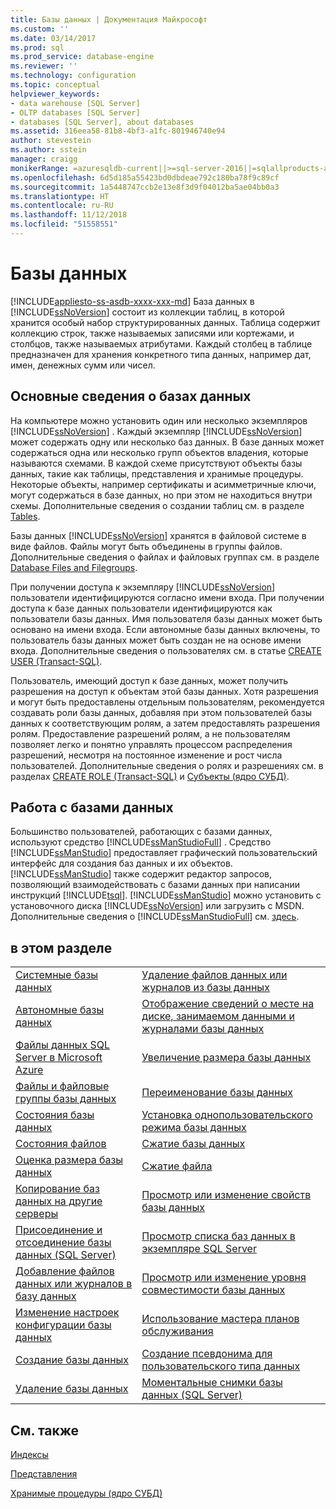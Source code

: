 ```yaml
---
title: Базы данных | Документация Майкрософт
ms.custom: ''
ms.date: 03/14/2017
ms.prod: sql
ms.prod_service: database-engine
ms.reviewer: ''
ms.technology: configuration
ms.topic: conceptual
helpviewer_keywords:
- data warehouse [SQL Server]
- OLTP databases [SQL Server]
- databases [SQL Server], about databases
ms.assetid: 316eea58-81b8-4bf3-a1fc-801946740e94
author: stevestein
ms.author: sstein
manager: craigg
monikerRange: =azuresqldb-current||>=sql-server-2016||=sqlallproducts-allversions||>=sql-server-linux-2017||=azuresqldb-mi-current
ms.openlocfilehash: 6d5d185a55423bd0dbdeae792c180ba78f9c89cf
ms.sourcegitcommit: 1a5448747ccb2e13e8f3d9f04012ba5ae04bb0a3
ms.translationtype: HT
ms.contentlocale: ru-RU
ms.lasthandoff: 11/12/2018
ms.locfileid: "51558551"
---
```

# <a name="databases"></a>Базы данных
[!INCLUDE[appliesto-ss-asdb-xxxx-xxx-md](../../includes/appliesto-ss-asdb-xxxx-xxx-md.md)]
  База данных в [!INCLUDE[ssNoVersion](../../includes/ssnoversion-md.md)] состоит из коллекции таблиц, в которой хранится особый набор структурированных данных. Таблица содержит коллекцию строк, также называемых записями или кортежами, и столбцов, также называемых атрибутами. Каждый столбец в таблице предназначен для хранения конкретного типа данных, например дат, имен, денежных сумм или чисел.  
  
## <a name="basic-information-about-databases"></a>Основные сведения о базах данных  
 На компьютере можно установить один или несколько экземпляров [!INCLUDE[ssNoVersion](../../includes/ssnoversion-md.md)] . Каждый экземпляр [!INCLUDE[ssNoVersion](../../includes/ssnoversion-md.md)] может содержать одну или несколько баз данных.  В базе данных может содержаться одна или несколько групп объектов владения, которые называются схемами. В каждой схеме присутствуют объекты базы данных, такие как таблицы, представления и хранимые процедуры. Некоторые объекты, например сертификаты и асимметричные ключи, могут содержаться в базе данных, но при этом не находиться внутри схемы. Дополнительные сведения о создании таблиц см. в разделе [Tables](../../relational-databases/tables/tables.md).  
  
 Базы данных [!INCLUDE[ssNoVersion](../../includes/ssnoversion-md.md)] хранятся в файловой системе в виде файлов. Файлы могут быть объединены в группы файлов. Дополнительные сведения о файлах и файловых группах см. в разделе [Database Files and Filegroups](../../relational-databases/databases/database-files-and-filegroups.md).  
  
 При получении доступа к экземпляру [!INCLUDE[ssNoVersion](../../includes/ssnoversion-md.md)] пользователи идентифицируются согласно имени входа. При получении доступа к базе данных пользователи идентифицируются как пользователи базы данных. Имя пользователя базы данных может быть основано на имени входа. Если автономные базы данных включены, то пользователь базы данных может быть создан не на основе имени входа. Дополнительные сведения о пользователях см. в статье [CREATE USER (Transact-SQL)](../../t-sql/statements/create-user-transact-sql.md).  
  
 Пользователь, имеющий доступ к базе данных, может получить разрешения на доступ к объектам этой базы данных. Хотя разрешения и могут быть предоставлены отдельным пользователям, рекомендуется создавать роли базы данных, добавляя при этом пользователей базы данных к соответствующим ролям, а затем предоставлять разрешения ролям. Предоставление разрешений ролям, а не пользователям позволяет легко и понятно управлять процессом распределения разрешений, несмотря на постоянное изменение и рост числа пользователей. Дополнительные сведения о ролях и разрешениях см. в разделах [CREATE ROLE (Transact-SQL)](../../t-sql/statements/create-role-transact-sql.md) и [Субъекты (ядро СУБД)](../../relational-databases/security/authentication-access/principals-database-engine.md).  
  
## <a name="working-with-databases"></a>Работа с базами данных  
 Большинство пользователей, работающих с базами данных, используют средство [!INCLUDE[ssManStudioFull](../../includes/ssmanstudiofull-md.md)] . Средство [!INCLUDE[ssManStudio](../../includes/ssmanstudio-md.md)] предоставляет графический пользовательский интерфейс для создания баз данных и их объектов. [!INCLUDE[ssManStudio](../../includes/ssmanstudio-md.md)] также содержит редактор запросов, позволяющий взаимодействовать с базами данных при написании инструкций [!INCLUDE[tsql](../../includes/tsql-md.md)]. [!INCLUDE[ssManStudio](../../includes/ssmanstudio-md.md)] можно установить с установочного диска [!INCLUDE[ssNoVersion](../../includes/ssnoversion-md.md)] или загрузить с MSDN. Дополнительные сведения о [!INCLUDE[ssManStudioFull](../../includes/ssmanstudiofull-md.md)] см. [здесь](../../ssms/sql-server-management-studio-ssms.md).
  
## <a name="in-this-section"></a>в этом разделе  
  
|||  
|-|-|  
|[Системные базы данных](../../relational-databases/databases/system-databases.md)|[Удаление файлов данных или журналов из базы данных](../../relational-databases/databases/delete-data-or-log-files-from-a-database.md)|  
|[Автономные базы данных](../../relational-databases/databases/contained-databases.md)|[Отображение сведений о месте на диске, занимаемом данными и журналами базы данных](../../relational-databases/databases/display-data-and-log-space-information-for-a-database.md)|  
|[Файлы данных SQL Server в Microsoft Azure](../../relational-databases/databases/sql-server-data-files-in-microsoft-azure.md)|[Увеличение размера базы данных](../../relational-databases/databases/increase-the-size-of-a-database.md)|  
|[Файлы и файловые группы базы данных](../../relational-databases/databases/database-files-and-filegroups.md)|[Переименование базы данных](../../relational-databases/databases/rename-a-database.md)|  
|[Состояния базы данных](../../relational-databases/databases/database-states.md)|[Установка однопользовательского режима базы данных](../../relational-databases/databases/set-a-database-to-single-user-mode.md)|  
|[Состояния файлов](../../relational-databases/databases/file-states.md)|[Сжатие базы данных](../../relational-databases/databases/shrink-a-database.md)|  
|[Оценка размера базы данных](../../relational-databases/databases/estimate-the-size-of-a-database.md)|[Сжатие файла](../../relational-databases/databases/shrink-a-file.md)|  
|[Копирование баз данных на другие серверы](../../relational-databases/databases/copy-databases-to-other-servers.md)|[Просмотр или изменение свойств базы данных](../../relational-databases/databases/view-or-change-the-properties-of-a-database.md)|  
|[Присоединение и отсоединение базы данных (SQL Server)](../../relational-databases/databases/database-detach-and-attach-sql-server.md)|[Просмотр списка баз данных в экземпляре SQL Server](../../relational-databases/databases/view-a-list-of-databases-on-an-instance-of-sql-server.md)|  
|[Добавление файлов данных или журналов в базу данных](../../relational-databases/databases/add-data-or-log-files-to-a-database.md)|[Просмотр или изменение уровня совместимости базы данных](../../relational-databases/databases/view-or-change-the-compatibility-level-of-a-database.md)|  
|[Изменение настроек конфигурации базы данных](../../relational-databases/databases/change-the-configuration-settings-for-a-database.md)|[Использование мастера планов обслуживания](../../relational-databases/maintenance-plans/use-the-maintenance-plan-wizard.md)|  
|[Создание базы данных](../../relational-databases/databases/create-a-database.md)|[Создание псевдонима для пользовательского типа данных](../../relational-databases/databases/create-a-user-defined-data-type-alias.md)|  
|[Удаление базы данных](../../relational-databases/databases/delete-a-database.md)|[Моментальные снимки базы данных (SQL Server)](../../relational-databases/databases/database-snapshots-sql-server.md)|  
  
## <a name="related-content"></a>См. также  
 [Индексы](../../relational-databases/indexes/indexes.md)  
  
 [Представления](../../relational-databases/views/views.md)  
  
 [Хранимые процедуры (ядро СУБД)](../../relational-databases/stored-procedures/stored-procedures-database-engine.md)  
  
  
